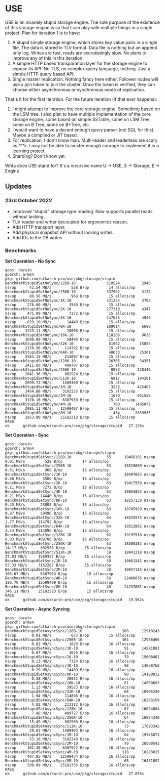 # USE

USE is an insanely stupid storage engine. The sole purpose of the existence of this storage engine is so that I can play with multiple things in a single project. Plan for iteration 1 is to have:
1. A stupid simple storage engine, which stores key value pairs in a single file. The data is stored in TLV format. Data file is nothing but an append only log. Writes are fast, reads are excrutiatingly slow. No plans to improve any of this in this iteration.
2. A simple HTTP based transporation layer for the storage engine to expose its API. No TLS, no complex query language, nothing. Just a simple HTTP query based API.
3. Single master replication. Nothing fancy here either. Follower nodes will use a join token to join the cluster. Once the token is verified, they can choose either asynchronous or synchronous mode of replication.

That's it for the first iteration. For the future iteration (if that ever happens):
1. I might attempt to improve the core storage engine. Something based on the LSM tree. I also plan to have multiple implementation of the core storage engine, some based on simple SSTable, some on LSM Tree, some on B Tree, some on B+Tree, etc.
2. I would want to have a decent enough query parser (not SQL for this). Maybe a compiled or JIT based.
3. For replication, I don't know man. Multi-leader and leaderless are scary as f**k. I may not be able to muster enough courage to implement it in a learning project.
4. Sharding? Don't know yet.

Whta does USE stand for? It's a recursive name U -> USE, S -> Storage, E -> Engine

## Updates
### 23rd October 2022
- Improved "stupid" storage type reading. Now supports parallel reads without locking.
- TLV reader and writer decoupled for ergonomics reason.
- Add HTTP transport layer.
- Add physical snapshot API without locking writes.
- Add IDs to the DB writes.

### Benchmarks
**Set Operation - No Sync**
```
goos: darwin
goarch: arm64
pkg: github.com/utkarsh-pro/use/pkg/storage/stupid
BenchmarkStupidSetNoSync/128B-10         	  510524	      2940 ns/op	  43.54 MB/s	     528 B/op	      14 allocs/op
BenchmarkStupidSetNoSync/256B-10         	  337562	      3178 ns/op	  80.56 MB/s	     968 B/op	      15 allocs/op
BenchmarkStupidSetNoSync/1K-10           	  331254	      3702 ns/op	 276.60 MB/s	    3560 B/op	      15 allocs/op
BenchmarkStupidSetNoSync/2K-10           	  277218	      4347 ns/op	 471.09 MB/s	    7272 B/op	      15 allocs/op
BenchmarkStupidSetNoSync/4K-10           	  247633	      4940 ns/op	 829.10 MB/s	   14440 B/op	      15 allocs/op
BenchmarkStupidSetNoSync/8K-10           	  189014	      6698 ns/op	1223.11 MB/s	   28008 B/op	      15 allocs/op
BenchmarkStupidSetNoSync/16K-10          	  118286	      9638 ns/op	1699.89 MB/s	   59496 B/op	      15 allocs/op
BenchmarkStupidSetNoSync/32K-10          	   81962	     15055 ns/op	2176.56 MB/s	  114792 B/op	      15 allocs/op
BenchmarkStupidSetNoSync/64K-10          	   48633	     25361 ns/op	2584.15 MB/s	  213097 B/op	      15 allocs/op
BenchmarkStupidSetNoSync/128K-10         	   26365	     54351 ns/op	2411.60 MB/s	  409707 B/op	      15 allocs/op
BenchmarkStupidSetNoSync/256K-10         	    8853	    128416 ns/op	2041.36 MB/s	  802924 B/op	      15 allocs/op
BenchmarkStupidSetNoSync/512K-10         	    6817	    194201 ns/op	2699.72 MB/s	 1589360 B/op	      15 allocs/op
BenchmarkStupidSetNoSync/1M-10           	    3225	    425407 ns/op	2464.88 MB/s	 3162225 B/op	      15 allocs/op
BenchmarkStupidSetNoSync/2M-10           	    1670	    661528 ns/op	3170.16 MB/s	 6307950 B/op	      15 allocs/op
BenchmarkStupidSetNoSync/4M-10           	     760	   1405073 ns/op	2985.11 MB/s	12599407 B/op	      15 allocs/op
BenchmarkStupidSetNoSync/8M-10           	     434	   2839935 ns/op	2953.80 MB/s	25182318 B/op	      15 allocs/op
PASS
ok  	github.com/utkarsh-pro/use/pkg/storage/stupid	27.126s
```

**Set Operation - Sync**
```
goos: darwin
goarch: arm64
pkg: github.com/utkarsh-pro/use/pkg/storage/stupid
BenchmarkStupidSetSync/128B-10         	      55	  18468191 ns/op	   0.01 MB/s	     528 B/op	      14 allocs/op
BenchmarkStupidSetSync/256B-10         	      63	  18528600 ns/op	   0.01 MB/s	     968 B/op	      15 allocs/op
BenchmarkStupidSetSync/1K-10           	      62	  18497663 ns/op	   0.06 MB/s	    3560 B/op	      15 allocs/op
BenchmarkStupidSetSync/2K-10           	      63	  19417550 ns/op	   0.11 MB/s	    7272 B/op	      15 allocs/op
BenchmarkStupidSetSync/4K-10           	      63	  19855822 ns/op	   0.21 MB/s	   14440 B/op	      15 allocs/op
BenchmarkStupidSetSync/8K-10           	      63	  18257138 ns/op	   0.45 MB/s	   28008 B/op	      15 allocs/op
BenchmarkStupidSetSync/16K-10          	      63	  18745929 ns/op	   0.87 MB/s	   59496 B/op	      15 allocs/op
BenchmarkStupidSetSync/32K-10          	      64	  18535575 ns/op	   1.77 MB/s	  114792 B/op	      15 allocs/op
BenchmarkStupidSetSync/64K-10          	      64	  18512802 ns/op	   3.54 MB/s	  213096 B/op	      15 allocs/op
BenchmarkStupidSetSync/128K-10         	      62	  19197916 ns/op	   6.83 MB/s	  409706 B/op	      15 allocs/op
BenchmarkStupidSetSync/256K-10         	      63	  18500382 ns/op	  14.17 MB/s	  802956 B/op	      15 allocs/op
BenchmarkStupidSetSync/512K-10         	      58	  18841219 ns/op	  27.83 MB/s	 1589357 B/op	      15 allocs/op
BenchmarkStupidSetSync/1M-10           	      58	  19661541 ns/op	  53.33 MB/s	 3162267 B/op	      15 allocs/op
BenchmarkStupidSetSync/2M-10           	      58	  19847116 ns/op	 105.67 MB/s	 6307953 B/op	      15 allocs/op
BenchmarkStupidSetSync/4M-10           	      56	  22466036 ns/op	 186.70 MB/s	12599409 B/op	      15 allocs/op
BenchmarkStupidSetSync/8M-10           	      48	  24237001 ns/op	 346.11 MB/s	25182323 B/op	      15 allocs/op
PASS
ok  	github.com/utkarsh-pro/use/pkg/storage/stupid	19.562s
```

**Set Operation - Async Syncing**
```
goos: darwin
goarch: arm64
pkg: github.com/utkarsh-pro/use/pkg/storage/stupid
BenchmarkStupidSetAsyncSync/128B-10         	     100	  12918243 ns/op	   0.01 MB/s	     673 B/op	      15 allocs/op
BenchmarkStupidSetAsyncSync/256B-10         	     104	  12936466 ns/op	   0.02 MB/s	    1028 B/op	      16 allocs/op
BenchmarkStupidSetAsyncSync/1K-10           	      91	  14281883 ns/op	   0.07 MB/s	    3626 B/op	      16 allocs/op
BenchmarkStupidSetAsyncSync/2K-10           	      79	  15608401 ns/op	   0.13 MB/s	    7324 B/op	      16 allocs/op
BenchmarkStupidSetAsyncSync/4K-10           	      98	  14038768 ns/op	   0.29 MB/s	   14489 B/op	      16 allocs/op
BenchmarkStupidSetAsyncSync/8K-10           	      90	  14180032 ns/op	   0.58 MB/s	   28051 B/op	      16 allocs/op
BenchmarkStupidSetAsyncSync/16K-10          	      81	  14509683 ns/op	   1.13 MB/s	   59523 B/op	      16 allocs/op
BenchmarkStupidSetAsyncSync/32K-10          	      68	  16905240 ns/op	   1.94 MB/s	  114808 B/op	      16 allocs/op
BenchmarkStupidSetAsyncSync/64K-10          	      64	  16283159 ns/op	   4.02 MB/s	  213112 B/op	      16 allocs/op
BenchmarkStupidSetAsyncSync/128K-10         	      67	  16624864 ns/op	   7.88 MB/s	  409727 B/op	      16 allocs/op
BenchmarkStupidSetAsyncSync/256K-10         	      64	  16924340 ns/op	  15.49 MB/s	  802960 B/op	      16 allocs/op
BenchmarkStupidSetAsyncSync/512K-10         	      73	  17693342 ns/op	  29.63 MB/s	 1589403 B/op	      16 allocs/op
BenchmarkStupidSetAsyncSync/1M-10           	      64	  19745871 ns/op	  53.10 MB/s	 3162248 B/op	      16 allocs/op
BenchmarkStupidSetAsyncSync/2M-10           	      70	  20500542 ns/op	 102.30 MB/s	 6307972 B/op	      16 allocs/op
BenchmarkStupidSetAsyncSync/4M-10           	     118	  10283815 ns/op	 407.85 MB/s	12599434 B/op	      16 allocs/op
BenchmarkStupidSetAsyncSync/8M-10           	      68	  16451892 ns/op	 509.89 MB/s	25182336 B/op	      16 allocs/op
PASS
ok  	github.com/utkarsh-pro/use/pkg/storage/stupid	27.076s
```